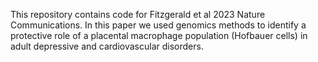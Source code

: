 This repository contains code for Fitzgerald et al 2023 Nature Communications. In this paper we used genomics methods to identify a protective role of a placental macrophage population (Hofbauer cells) in adult depressive and cardiovascular disorders.
